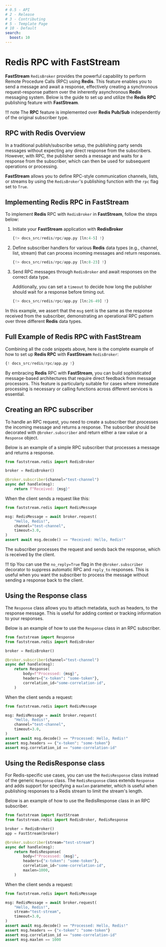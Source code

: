 ```yaml
---
# 0.5 - API
# 2 - Release
# 3 - Contributing
# 5 - Template Page
# 10 - Default
search:
  boost: 10
---
```


# Redis RPC with FastStream

**FastStream** `RedisBroker` provides the powerful capability to perform Remote Procedure Calls (RPC) using **Redis**. This feature enables you to send a message and await a response, effectively creating a synchronous request-response pattern over the inherently asynchronous **Redis** messaging system. Below is the guide to set up and utilize the **Redis RPC** publishing feature with **FastStream**.

!!! note
    The **RPC** feature is implemented over **Redis Pub/Sub** independently of the original subscriber type.

## RPC with Redis Overview

In a traditional publish/subscribe setup, the publishing party sends messages without expecting any direct response from the subscribers. However, with RPC, the publisher sends a message and waits for a response from the subscriber, which can then be used for subsequent operations or processing.

**FastStream** allows you to define RPC-style communication channels, lists, or streams by using the `RedisBroker`'s publishing function with the `rpc` flag set to `True`.

## Implementing Redis RPC in FastStream

To implement **Redis** RPC with `RedisBroker` in **FastStream**, follow the steps below:

1. Initiate your **FastStream** application with **RedisBroker**

    ```python linenums="1"
    {!> docs_src/redis/rpc/app.py [ln:4-5] !}
    ```

2. Define subscriber handlers for various **Redis** data types (e.g., channel, list, stream) that can process incoming messages and return responses.

    ```python linenums="1"
    {!> docs_src/redis/rpc/app.py [ln:8-23] !}
    ```

3. Send RPC messages through `RedisBroker` and await responses on the correct data type.

    Additionally, you can set a `timeout` to decide how long the publisher should wait for a response before timing out.

    ```python linenums="1" hl_lines="5 12 19"
    {!> docs_src/redis/rpc/app.py [ln:26-49] !}
    ```

In this example, we assert that the `msg` sent is the same as the response received from the subscriber, demonstrating an operational RPC pattern over three different **Redis** data types.

## Full Example of Redis RPC with FastStream

Combining all the code snippets above, here is the complete example of how to set up **Redis RPC** with **FastStream** `RedisBroker`:

```python linenums="1"
{! docs_src/redis/rpc/app.py !}
```

By embracing **Redis** RPC with **FastStream**, you can build sophisticated message-based architectures that require direct feedback from message processors. This feature is particularly suitable for cases where immediate processing is necessary or calling functions across different services is essential.

## Creating an RPC subscriber

To handle an RPC request, you need to create a subscriber that processes the incoming message and returns a response.
The subscriber should be decorated with `@broker.subscriber` and return either a raw value or a `Response` object.

Below is an example of a simple RPC subscriber that processes a message and returns a response.

```python hl_lines="1 8"
from faststream.redis import RedisBroker

broker = RedisBroker()

@broker.subscriber(channel="test-channel")
async def handle(msg):
    return f"Received: {msg}"
```

When the client sends a request like this:

```python hl_lines="1 8"
from faststream.redis import RedisMessage

msg: RedisMessage = await broker.request(
    "Hello, Redis!",
    channel="test-channel",
    timeout=3.0,
)
assert await msg.decode() == "Received: Hello, Redis!"
```

The subscriber processes the request and sends back the response, which is received by the client.

!!! tip
    You can use the `no_reply=True` flag in the `@broker.subscriber` decorator to suppress automatic RPC and `reply_to` responses.
    This is useful when you want the subscriber to process the message without sending a response back to the client.

## Using the Response class
The `Response` class allows you to attach metadata, such as headers, to the response message.
This is useful for adding context or tracking information to your responses.

Below is an example of how to use the `Response` class in an RPC subscriber.

```python hl_lines="1 8"
from faststream import Response
from faststream.redis import RedisBroker

broker = RedisBroker()

@broker.subscriber(channel="test-channel")
async def handle(msg):
    return Response(
        body=f"Processed: {msg}",
        headers={"x-token": "some-token"},
        correlation_id="some-correlation-id",
    )
```

When the client sends a request:

```python hl_lines="1 8"
from faststream.redis import RedisMessage

msg: RedisMessage = await broker.request(
    "Hello, Redis!",
    channel="test-channel",
    timeout=3.0,
)
assert await msg.decode() == "Processed: Hello, Redis!"
assert msg.headers == {"x-token": "some-token"}
assert msg.correlation_id == "some-correlation-id"
```

## Using the RedisResponse class
For Redis-specific use cases, you can use the `RedisResponse` class instead of the generic `Response` class. 
The `RedisResponse` class extends `Response` and adds support for specifying a `maxlen` parameter, 
which is useful when publishing responses to a Redis stream to limit the stream's length.

Below is an example of how to use the RedisResponse class in an RPC subscriber.

```python hl_lines="1 8"
from faststream import FastStream
from faststream.redis import RedisBroker, RedisResponse

broker = RedisBroker()
app = FastStream(broker)

@broker.subscriber(stream="test-stream")
async def handle(msg):
    return RedisResponse(
        body=f"Processed: {msg}",
        headers={"x-token": "some-token"},
        correlation_id="some-correlation-id",
        maxlen=1000,
    )
```

When the client sends a request:

```python hl_lines="1 8"
from faststream.redis import RedisMessage

msg: RedisMessage = await broker.request(
    "Hello, Redis!",
    stream="test-stream",
    timeout=3.0,
)
assert await msg.decode() == "Processed: Hello, Redis!"
assert msg.headers == {"x-token": "some-token"}
assert msg.correlation_id == "some-correlation-id"
assert msg.maxlen == 1000
```
